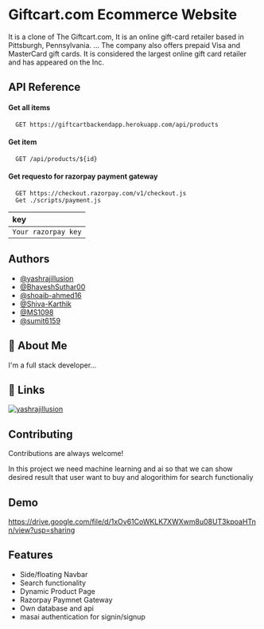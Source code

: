 
# Giftcart.com Ecommerce Website

It is a clone of The Giftcart.com, It is an online gift-card retailer based in Pittsburgh, Pennsylvania. ... The company also offers prepaid Visa and MasterCard gift cards. It is considered the largest online gift card retailer and has appeared on the Inc.

## API Reference

#### Get all items

```http
  GET https://giftcartbackendapp.herokuapp.com/api/products
```

#### Get item

```http
  GET /api/products/${id}
```
#### Get requesto for razorpay payment gateway

```http
  GET https://checkout.razorpay.com/v1/checkout.js
  Get ./scripts/payment.js
```

| key |      
| :-------- | 
| `Your razorpay key`      | 




## Authors

- [@yashrajillusion](https://github.com/yashrajillusion)
- [@BhaveshSuthar00](https://github.com/BhaveshSuthar00)
- [@shoaib-ahmed16](https://github.com/shoaib-ahmed16)
- [@Shiva-Karthik](https://github.com/Shiva-Karthik)
- [@MS1098](https://github.com/MS1098)
- [@sumit6159](https://github.com/sumit6159)



## 🚀 About Me
I'm a full stack developer...


## 🔗 Links

[![yashrajillusion](https://github.com/yashrajillusion)](https://github.com/)


## Contributing

Contributions are always welcome!

In this project we need machine learning and ai so that we can show desired result that user want to buy and alogorithim for search functionaliy


## Demo


https://drive.google.com/file/d/1xOv61CoWKLK7XWXwm8u08UT3kpoaHTnn/view?usp=sharing
## Features

- Side/floating Navbar
- Search functionality
- Dynamic Product Page
- Razorpay Paymnet Gateway
- Own database and api
- masai authentication for signin/signup


